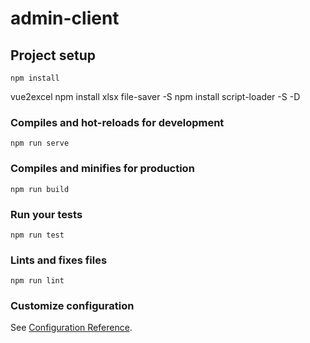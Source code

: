 # admin-client

## Project setup
```
npm install
```
vue2excel
npm install xlsx file-saver -S
npm install script-loader -S -D

### Compiles and hot-reloads for development
```
npm run serve
```

### Compiles and minifies for production
```
npm run build
```

### Run your tests
```
npm run test
```

### Lints and fixes files
```
npm run lint
```

### Customize configuration
See [Configuration Reference](https://cli.vuejs.org/config/).
